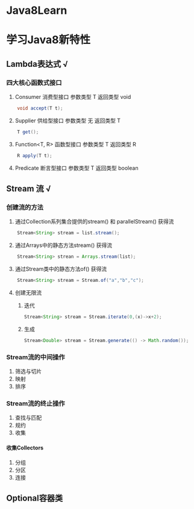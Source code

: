 # Java8Learn
# 学习Java8新特性
## Lambda表达式 √
### 四大核心函数式接口
1. Consumer<T> 消费型接口 参数类型 T 返回类型 void
```java
    void accept(T t);
```
2. Supplier<T> 供给型接口 参数类型 无 返回类型 T
```java
    T get();
```
3. Function<T, R> 函数型接口 参数类型 T 返回类型 R
```java
    R apply(T t);
```
4. Predicate<T> 断言型接口 参数类型 T  返回类型 boolean

## Stream 流 √
### 创建流的方法
1. 通过Collection系列集合提供的stream() 和 parallelStream() 获得流
```java
    Stream<String> stream = list.stream();
```
2. 通过Arrays中的静态方法stream() 获得流
```java
    Stream<String> strean = Arrays.stream(list);
```
3. 通过Stream类中的静态方法of() 获得流
```java
    Stream<String> stream = Stream.of("a","b","c");
```
4. 创建无限流
   
    1. 迭代
    
       ```java
       Stream<String> stream = Stream.iterate(0,(x)->x+2);
       ```
    
       
    
    2. 生成
    
       ```java
       Stream<Double> stream = Stream.generate(() -> Math.random());
       ```

### Stream流的中间操作

1. 筛选与切片
2. 映射
3. 排序

### Stream流的终止操作

1. 查找与匹配
2. 规约
3. 收集

#### 收集Collectors

1. 分组
2. 分区
3. 连接

## Optional容器类